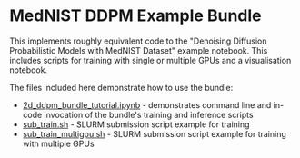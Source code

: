 
# MedNIST DDPM Example Bundle

This implements roughly equivalent code to the "Denoising Diffusion Probabilistic Models with MedNIST Dataset" 
example notebook. This includes scripts for training with single or multiple GPUs and a visualisation notebook.


The files included here demonstrate how to use the bundle:
  * [2d_ddpm_bundle_tutorial.ipynb](./2d_ddpm_bundle_tutorial.ipynb) - demonstrates command line and in-code invocation of the bundle's training and inference scripts
  * [sub_train.sh](sub_train.sh) - SLURM submission script example for training
  * [sub_train_multigpu.sh](sub_train_multigpu.sh) - SLURM submission script example for training with multiple GPUs

